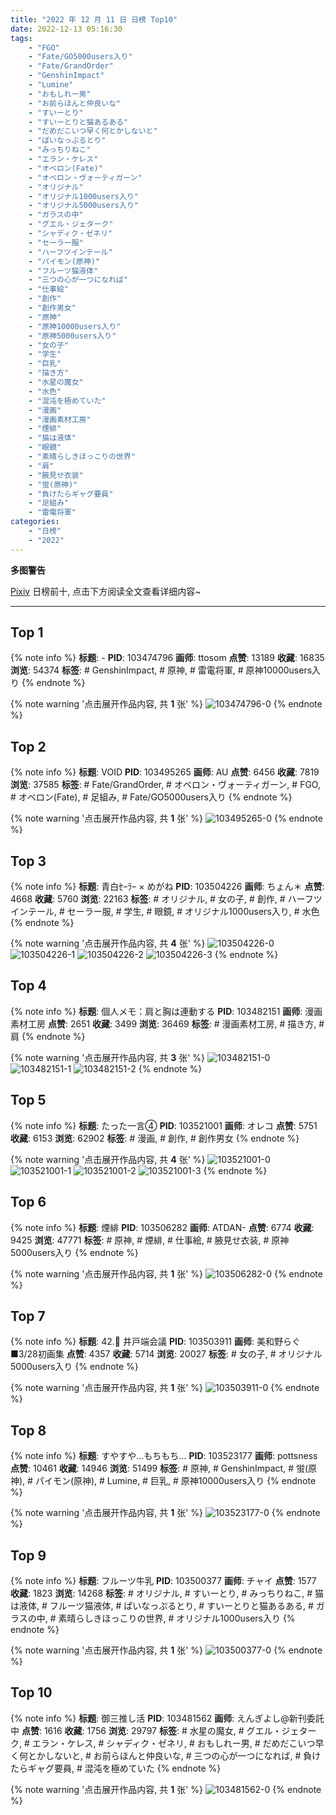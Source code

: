 ```yaml
---
title: "2022 年 12 月 11 日 日榜 Top10"
date: 2022-12-13 05:16:30
tags:
    - "FGO"
    - "Fate/GO5000users入り"
    - "Fate/GrandOrder"
    - "GenshinImpact"
    - "Lumine"
    - "おもしれー男"
    - "お前らほんと仲良いな"
    - "すいーとり"
    - "すいーとりと猫あるある"
    - "だめだこいつ早く何とかしないと"
    - "ぱいなっぷるとり"
    - "みっちりねこ"
    - "エラン・ケレス"
    - "オベロン(Fate)"
    - "オベロン・ヴォーティガーン"
    - "オリジナル"
    - "オリジナル1000users入り"
    - "オリジナル5000users入り"
    - "ガラスの中"
    - "グエル・ジェターク"
    - "シャディク・ゼネリ"
    - "セーラー服"
    - "ハーフツインテール"
    - "パイモン(原神)"
    - "フルーツ猫液体"
    - "三つの心が一つになれば"
    - "仕事絵"
    - "創作"
    - "創作男女"
    - "原神"
    - "原神10000users入り"
    - "原神5000users入り"
    - "女の子"
    - "学生"
    - "巨乳"
    - "描き方"
    - "水星の魔女"
    - "水色"
    - "混沌を極めていた"
    - "漫画"
    - "漫画素材工房"
    - "煙緋"
    - "猫は液体"
    - "眼鏡"
    - "素晴らしきほっこりの世界"
    - "肩"
    - "腋見せ衣装"
    - "蛍(原神)"
    - "負けたらギャグ要員"
    - "足組み"
    - "雷電将軍"
categories:
    - "日榜"
    - "2022"
---
```


<i class="fa fa-triangle-exclamation"></i>**多图警告**<i class="fa fa-triangle-exclamation"></i>

[Pixiv](https://www.pixiv.net/) 日榜前十, 点击下方阅读全文查看详细内容~

<!-- more -->

---

## Top 1

{% note info %}
**标题**: -
**PID**: 103474796 **画师**: ttosom
**点赞**: 13189 **收藏**: 16835 **浏览**: 54374
**标签**: # GenshinImpact, # 原神, # 雷電将軍, # 原神10000users入り
{% endnote %}

{% note warning '点击展开作品内容, 共 **1** 张' %}
![103474796-0](https://i.pixiv.re/img-original/img/2022/12/10/00/00/15/103474796_p0.jpg)
{% endnote %}

## Top 2

{% note info %}
**标题**: VOID
**PID**: 103495265 **画师**: AU
**点赞**: 6456 **收藏**: 7819 **浏览**: 37585
**标签**: # Fate/GrandOrder, # オベロン・ヴォーティガーン, # FGO, # オベロン(Fate), # 足組み, # Fate/GO5000users入り
{% endnote %}

{% note warning '点击展开作品内容, 共 **1** 张' %}
![103495265-0](https://i.pixiv.re/img-original/img/2022/12/10/19/30/01/103495265_p0.png)
{% endnote %}

## Top 3

{% note info %}
**标题**: 青白ｾｰﾗｰ × めがね
**PID**: 103504226 **画师**: ちょん＊
**点赞**: 4668 **收藏**: 5760 **浏览**: 22163
**标签**: # オリジナル, # 女の子, # 創作, # ハーフツインテール, # セーラー服, # 学生, # 眼鏡, # オリジナル1000users入り, # 水色
{% endnote %}

{% note warning '点击展开作品内容, 共 **4** 张' %}
![103504226-0](https://i.pixiv.re/img-original/img/2022/12/11/00/05/36/103504226_p0.png)
![103504226-1](https://i.pixiv.re/img-original/img/2022/12/11/00/05/36/103504226_p1.png)
![103504226-2](https://i.pixiv.re/img-original/img/2022/12/11/00/05/36/103504226_p2.png)
![103504226-3](https://i.pixiv.re/img-original/img/2022/12/11/00/05/36/103504226_p3.png)
{% endnote %}

## Top 4

{% note info %}
**标题**: 個人メモ：肩と胸は連動する
**PID**: 103482151 **画师**: 漫画素材工房
**点赞**: 2651 **收藏**: 3499 **浏览**: 36469
**标签**: # 漫画素材工房, # 描き方, # 肩
{% endnote %}

{% note warning '点击展开作品内容, 共 **3** 张' %}
![103482151-0](https://i.pixiv.re/img-original/img/2022/12/10/08/00/02/103482151_p0.jpg)
![103482151-1](https://i.pixiv.re/img-original/img/2022/12/10/08/00/02/103482151_p1.jpg)
![103482151-2](https://i.pixiv.re/img-original/img/2022/12/10/08/00/02/103482151_p2.jpg)
{% endnote %}

## Top 5

{% note info %}
**标题**: たった一言④
**PID**: 103521001 **画师**: オレコ
**点赞**: 5751 **收藏**: 6153 **浏览**: 62902
**标签**: # 漫画, # 創作, # 創作男女
{% endnote %}

{% note warning '点击展开作品内容, 共 **4** 张' %}
![103521001-0](https://i.pixiv.re/img-original/img/2022/12/11/16/34/13/103521001_p0.jpg)
![103521001-1](https://i.pixiv.re/img-original/img/2022/12/11/16/34/13/103521001_p1.jpg)
![103521001-2](https://i.pixiv.re/img-original/img/2022/12/11/16/34/13/103521001_p2.jpg)
![103521001-3](https://i.pixiv.re/img-original/img/2022/12/11/16/34/13/103521001_p3.jpg)
{% endnote %}

## Top 6

{% note info %}
**标题**: 煙緋
**PID**: 103506282 **画师**: ATDAN-
**点赞**: 6774 **收藏**: 9425 **浏览**: 47771
**标签**: # 原神, # 煙緋, # 仕事絵, # 腋見せ衣装, # 原神5000users入り
{% endnote %}

{% note warning '点击展开作品内容, 共 **1** 张' %}
![103506282-0](https://i.pixiv.re/img-original/img/2022/12/11/01/17/23/103506282_p0.jpg)
{% endnote %}

## Top 7

{% note info %}
**标题**: 42.🍇 井戸端会議
**PID**: 103503911 **画师**: 美和野らぐ■3/28初画集
**点赞**: 4357 **收藏**: 5714 **浏览**: 20027
**标签**: # 女の子, # オリジナル5000users入り
{% endnote %}

{% note warning '点击展开作品内容, 共 **1** 张' %}
![103503911-0](https://i.pixiv.re/img-original/img/2022/12/11/00/00/23/103503911_p0.png)
{% endnote %}

## Top 8

{% note info %}
**标题**: すやすや…もちもち…
**PID**: 103523177 **画师**: pottsness
**点赞**: 10461 **收藏**: 14946 **浏览**: 51499
**标签**: # 原神, # GenshinImpact, # 蛍(原神), # パイモン(原神), # Lumine, # 巨乳, # 原神10000users入り
{% endnote %}

{% note warning '点击展开作品内容, 共 **1** 张' %}
![103523177-0](https://i.pixiv.re/img-original/img/2022/12/11/18/00/05/103523177_p0.jpg)
{% endnote %}

## Top 9

{% note info %}
**标题**: フルーツ牛乳
**PID**: 103500377 **画师**: チャイ
**点赞**: 1577 **收藏**: 1823 **浏览**: 14268
**标签**: # オリジナル, # すいーとり, # みっちりねこ, # 猫は液体, # フルーツ猫液体, # ぱいなっぷるとり, # すいーとりと猫あるある, # ガラスの中, # 素晴らしきほっこりの世界, # オリジナル1000users入り
{% endnote %}

{% note warning '点击展开作品内容, 共 **1** 张' %}
![103500377-0](https://i.pixiv.re/img-original/img/2022/12/10/22/15/50/103500377_p0.png)
{% endnote %}

## Top 10

{% note info %}
**标题**: 御三推し活
**PID**: 103481562 **画师**: えんぎよし@新刊委託中
**点赞**: 1616 **收藏**: 1756 **浏览**: 29797
**标签**: # 水星の魔女, # グエル・ジェターク, # エラン・ケレス, # シャディク・ゼネリ, # おもしれー男, # だめだこいつ早く何とかしないと, # お前らほんと仲良いな, # 三つの心が一つになれば, # 負けたらギャグ要員, # 混沌を極めていた
{% endnote %}

{% note warning '点击展开作品内容, 共 **1** 张' %}
![103481562-0](https://i.pixiv.re/img-original/img/2022/12/10/07/12/30/103481562_p0.png)
{% endnote %}
